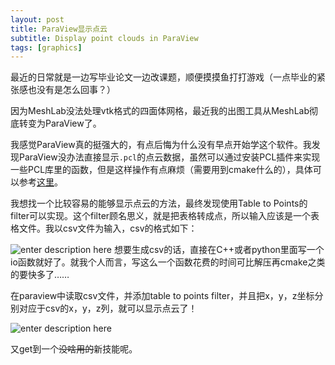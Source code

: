 ```yaml
---
layout: post
title: ParaView显示点云
subtitle: Display point clouds in ParaView
tags: [graphics]
---
```

最近的日常就是一边写毕业论文一边改课题，顺便摸摸鱼打打游戏（一点毕业的紧张感也没有是怎么回事？）

因为MeshLab没法处理vtk格式的四面体网格，最近我的出图工具从MeshLab彻底转变为ParaView了。

我感觉ParaView真的挺强大的，有点后悔为什么没有早点开始学这个软件。我发现ParaView没办法直接显示`.pcl`的点云数据，虽然可以通过安装PCL插件来实现一些PCL库里的函数，但是这样操作有点麻烦（需要用到cmake什么的），具体可以参考[这里](https://www.paraview.org/Wiki/ParaView/PCL_Plugin/Download_And_Build_Instructions)。

我想找一个比较容易的能够显示点云的方法，最终发现使用Table to Points的filter可以实现。这个filter顾名思义，就是把表格转成点，所以输入应该是一个表格文件。我以csv文件为输入，csv的格式如下：

![enter description here](./images/csv_pts.png)
想要生成csv的话，直接在C++或者python里面写一个io函数就好了。就我个人而言，写这么一个函数花费的时间可比解压再cmake之类的要快多了……

在paraview中读取csv文件，并添加table to points filter，并且把x，y，z坐标分别对应于csv的x，y，z列，就可以显示点云了！

![enter description here](./images/ptcloud.png)

又get到一个~~没啥用的~~新技能呢。